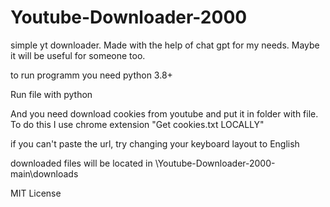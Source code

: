 # Youtube-Downloader-2000
simple yt downloader. Made with the help of chat gpt for my needs. Maybe it will be useful for someone too.  

to run programm you need python 3.8+  

Run file with python  

And you need download cookies from youtube and put it in folder with file. To do this I use chrome extension "Get cookies.txt LOCALLY"  

if you can't paste the url, try changing your keyboard layout to English  

downloaded files will be located in \Youtube-Downloader-2000-main\downloads

MIT License
